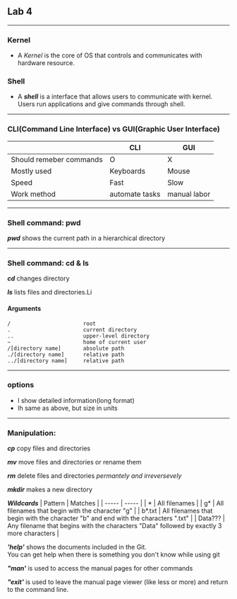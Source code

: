 ## Lab 4
---
### Kernel
- A *Kernel* is the core of OS that controls and communicates with hardware resource.

### Shell
- A ***shell*** is a interface that allows users to communicate with kernel.  
Users run applications and give commands through shell.
---
### CLI(Command Line Interface) vs GUI(Graphic User Interface)
|  | CLI | GUI |
| ----- | ----- | -----|
| Should remeber commands | O | X |
| Mostly used | Keyboards | Mouse |
| Speed | Fast | Slow |
| Work method | automate tasks | manual labor |

---
### Shell command: pwd

***pwd*** shows the current path in a hierarchical directory

---
### Shell command: cd & ls
  
***cd*** changes directory

***ls*** lists files and directories.Li

#### Arguments

```
/                       root
.                       current directory
..                      upper-level directory
~                       home of current user
/[directory name]       absolute path
./[directory name]      relative path
../[directory name]     relative path
```
---
### options
- l show detailed information(long format)
- lh same as above, but size in units
---
### Manipulation:

***cp*** copy files and directories

***mv*** move files and directories or rename them

***rm*** delete files and directories *permantely and irreversevely*

***mkdir*** makes a new directory

***Wildcards***
| Pattern | Matches |
| ----- | ----- |
| * | All filenames |
| g* | All filenames that begin with the character "g" |
| b*.txt | All filenames that begin with the character "b" and end with the characters ".txt" |
| Data??? | Any filename that begins with the characters "Data" followed by exactly 3 more characters |

***'help'*** shows the documents included in the Git.  
You can get help when there is something you don't know while using git

***"man'*** is used to access the manual pages for other commands  

 ***"exit'*** is used to leave the manual page viewer (like less or more) and return to the command line.

